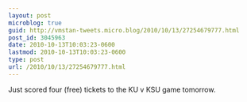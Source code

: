 ```yaml
---
layout: post
microblog: true
guid: http://vmstan-tweets.micro.blog/2010/10/13/27254679777.html
post_id: 3045963
date: 2010-10-13T10:03:23-0600
lastmod: 2010-10-13T10:03:23-0600
type: post
url: /2010/10/13/27254679777.html
---
```

Just scored four (free) tickets to the KU v KSU game tomorrow.
